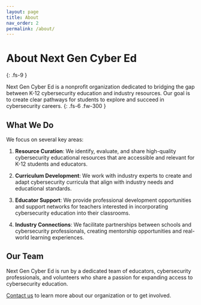 ```yaml
---
layout: page
title: About
nav_order: 2
permalink: /about/
---
```


# About Next Gen Cyber Ed
{: .fs-9 }

Next Gen Cyber Ed is a nonprofit organization dedicated to bridging the gap between K-12 cybersecurity education and industry resources. Our goal is to create clear pathways for students to explore and succeed in cybersecurity careers.
{: .fs-6 .fw-300 }

## What We Do

We focus on several key areas:

1. **Resource Curation**: We identify, evaluate, and share high-quality cybersecurity educational resources that are accessible and relevant for K-12 students and educators.

2. **Curriculum Development**: We work with industry experts to create and adapt cybersecurity curricula that align with industry needs and educational standards.

3. **Educator Support**: We provide professional development opportunities and support networks for teachers interested in incorporating cybersecurity education into their classrooms.

4. **Industry Connections**: We facilitate partnerships between schools and cybersecurity professionals, creating mentorship opportunities and real-world learning experiences.

## Our Team

Next Gen Cyber Ed is run by a dedicated team of educators, cybersecurity professionals, and volunteers who share a passion for expanding access to cybersecurity education.

[Contact us](mailto:contact@nextgencybered.org) to learn more about our organization or to get involved.